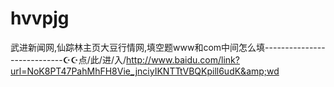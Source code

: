 # hvvpjg
武进新闻网,仙踪林主页大豆行情网,填空题www和com中间怎么填----------------------------☪☪点/此/进/入/http://www.baidu.com/link?url=NoK8PT47PahMhFH8Vie_jnciyIKNTTtVBQKpill6udK&amp;wd
